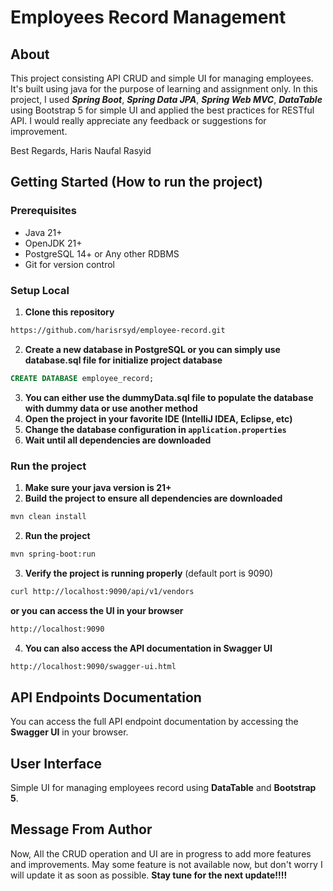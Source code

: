 # Employees Record Management

## About
This project consisting API CRUD and simple UI for managing employees. It's built using java for the purpose of learning and assignment only.
In this project, I used **_Spring Boot_**, **_Spring Data JPA_**, **_Spring Web MVC_**, **_DataTable_** using Bootstrap 5 for simple UI and applied the best practices for RESTful API.
I would really appreciate any feedback or suggestions for improvement.

Best Regards,
Haris Naufal Rasyid

## Getting Started (How to run the project)
### Prerequisites
- Java 21+
- OpenJDK 21+
- PostgreSQL 14+ or Any other RDBMS
- Git for version control

### Setup Local
1. **Clone this repository**
```bash
https://github.com/harisrsyd/employee-record.git
```
2. **Create a new database in PostgreSQL or you can simply use database.sql file for initialize project database**
```sql 
CREATE DATABASE employee_record;
```
3. **You can either use the dummyData.sql file to populate the database with dummy data or use another method**
4. **Open the project in your favorite IDE (IntelliJ IDEA, Eclipse, etc)**
5. **Change the database configuration in `application.properties`**
6. **Wait until all dependencies are downloaded**

### Run the project
1. **Make sure your java version is 21+**
2. **Build the project to ensure all dependencies are downloaded**
```bash
mvn clean install
```
2. **Run the project**
```bash
mvn spring-boot:run
```
3. **Verify the project is running properly** (default port is 9090)
```bash
curl http://localhost:9090/api/v1/vendors
```
**or you can access the UI in your browser**
```bash
http://localhost:9090
```
4. **You can also access the API documentation in Swagger UI**
```bash
http://localhost:9090/swagger-ui.html
```

## API Endpoints Documentation
You can access the full API endpoint documentation by accessing the **Swagger UI** in your browser.

## User Interface
Simple UI for managing employees record using **DataTable** and **Bootstrap 5**.

## Message From Author
Now, All the CRUD operation and UI are in progress to add more features and improvements. May some feature is not available now, but don't worry I will update it as soon as possible. **Stay tune for the next update!!!!**
